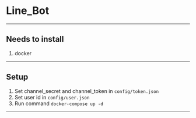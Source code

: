 # Line_Bot

***

## Needs to install

1. docker

***

## Setup

1. Set channel_secret and channel_token in `config/token.json`
2. Set user id in `config/user.json`
3. Run command `docker-compose up -d`

***